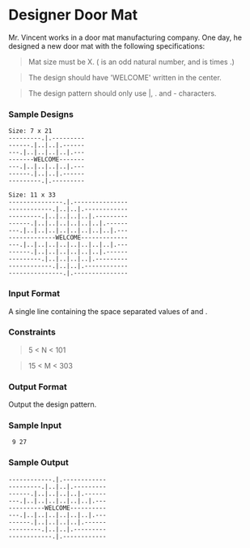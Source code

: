 # Designer Door Mat

Mr. Vincent works in a door mat manufacturing company. One day, he designed a new door mat with the following specifications:

> Mat size must be X. ( is an odd natural number, and  is  times .)

> The design should have 'WELCOME' written in the center.

> The design pattern should only use |, . and - characters.

### Sample Designs

    Size: 7 x 21 
    ---------.|.---------
    ------.|..|..|.------
    ---.|..|..|..|..|.---
    -------WELCOME-------
    ---.|..|..|..|..|.---
    ------.|..|..|.------
    ---------.|.---------
    
    Size: 11 x 33
    ---------------.|.---------------
    ------------.|..|..|.------------
    ---------.|..|..|..|..|.---------
    ------.|..|..|..|..|..|..|.------
    ---.|..|..|..|..|..|..|..|..|.---
    -------------WELCOME-------------
    ---.|..|..|..|..|..|..|..|..|.---
    ------.|..|..|..|..|..|..|.------
    ---------.|..|..|..|..|.---------
    ------------.|..|..|.------------
    ---------------.|.---------------

### Input Format

A single line containing the space separated values of  and .

### Constraints
> 5 < N < 101

> 15 < M < 303

### Output Format

Output the design pattern.

### Sample Input

```  9 27  ```

### Sample Output
```
------------.|.------------
---------.|..|..|.---------
------.|..|..|..|..|.------
---.|..|..|..|..|..|..|.---
----------WELCOME----------
---.|..|..|..|..|..|..|.---
------.|..|..|..|..|.------
---------.|..|..|.---------
------------.|.------------
```
